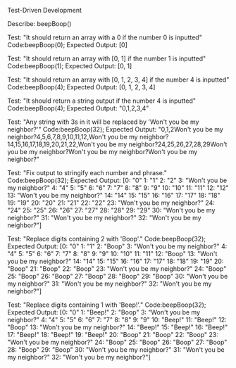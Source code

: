 Test-Driven Development

Describe: beepBoop()

Test: "It should return an array with a 0 if the number 0 is inputted"
Code:beepBoop(0);
Expected Output: [0]

Test: "It should return an array with [0, 1] if the number 1 is inputted" Code:beepBoop(1);
Expected Output: [0, 1]

Test: "It should return an array with [0, 1, 2, 3, 4] if the number 4 is inputted"
Code:beepBoop(4);
Expected Output: [0, 1, 2, 3, 4]

Test: "It should return a string output if the number 4 is inputted"
Code:beepBoop(4);
Expected Output: "0,1,2,3,4"

Test: "Any string with 3s in it will be replaced by 'Won't you be my neighbor?'"
Code:beepBoop(32);
Expected Output: "0,1,2Won't you be my neighbor?4,5,6,7,8,9,10,11,12,Won't you be my neighbor?14,15,16,17,18,19,20,21,22,Won't you be my neighbor?24,25,26,27,28,29Won't you be my neighbor?Won't you be my neighbor?Won't you be my neighbor?"

Test: "Fix output to stringify each number and phrase."
Code:beepBoop(32);
Expected Output:
[0: "0"
1: "1"
2: "2"
3: "Won't you be my neighbor?"
4: "4"
5: "5"
6: "6"
7: "7"
8: "8"
9: "9"
10: "10"
11: "11"
12: "12"
13: "Won't you be my neighbor?"
14: "14"
15: "15"
16: "16"
17: "17"
18: "18"
19: "19"
20: "20"
21: "21"
22: "22"
23: "Won't you be my neighbor?"
24: "24"
25: "25"
26: "26"
27: "27"
28: "28"
29: "29"
30: "Won't you be my neighbor?"
31: "Won't you be my neighbor?"
32: "Won't you be my neighbor?"]

Test: "Replace digits containing 2 with 'Boop'."
Code:beepBoop(32);
Expected Output:
[0: "0"
1: "1"
2: "Boop"
3: "Won't you be my neighbor?"
4: "4"
5: "5"
6: "6"
7: "7"
8: "8"
9: "9"
10: "10"
11: "11"
12: "Boop"
13: "Won't you be my neighbor?"
14: "14"
15: "15"
16: "16"
17: "17"
18: "18"
19: "19"
20: "Boop"
21: "Boop"
22: "Boop"
23: "Won't you be my neighbor?"
24: "Boop"
25: "Boop"
26: "Boop"
27: "Boop"
28: "Boop"
29: "Boop"
30: "Won't you be my neighbor?"
31: "Won't you be my neighbor?"
32: "Won't you be my neighbor?"]

Test: "Replace digits containing 1 with 'Beep!'."
Code:beepBoop(32);
Expected Output:
[0: "0"
1: "Beep!"
2: "Boop"
3: "Won't you be my neighbor?"
4: "4"
5: "5"
6: "6"
7: "7"
8: "8"
9: "9"
10: "Beep!"
11: "Beep!"
12: "Boop"
13: "Won't you be my neighbor?"
14: "Beep!"
15: "Beep!"
16: "Beep!"
17: "Beep!"
18: "Beep!"
19: "Beep!"
20: "Boop"
21: "Boop"
22: "Boop"
23: "Won't you be my neighbor?"
24: "Boop"
25: "Boop"
26: "Boop"
27: "Boop"
28: "Boop"
29: "Boop"
30: "Won't you be my neighbor?"
31: "Won't you be my neighbor?"
32: "Won't you be my neighbor?"]

<!-- Template


Describe:

Test:
Code:
Expected Output:


-->
